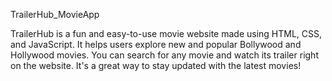 TrailerHub_MovieApp

TrailerHub is a fun and easy-to-use movie website made using HTML, CSS, and JavaScript. It helps users explore new and popular Bollywood and Hollywood movies. You can search for any movie and watch its trailer right on the website. It's a great way to stay updated with the latest movies!


